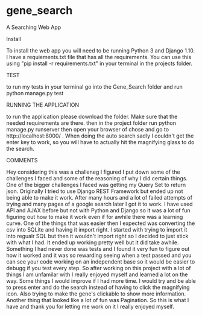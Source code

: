 # gene_search
A Searching Web App 

Install 

To install the web app you will need to be running Python 3 and Django 1.10. I have a requiements.txt file that has all the requirements.
You can use this using "pip install -r requirements.txt" in your terminal in the projects folder.


TEST 

to run my tests in your terminal go into the Gene_Search folder and run python manage.py test

RUNNING THE APPLICATION 

to run the application please download the folder. Make sure that the needed requirements are there. then in the project folder run 
python manage.py runserver then open your browser of chose and go to http://localhost:8000/ .  When doing the auto search sadly I
couldn't get the enter key to work, so you will have to actually hit the magnifying glass to do the search.


COMMENTS

Hey considering this was a challeneg I figured I put down some of the challenges I faced and some of the reasoning of why I did certain things. One of the bigger challenges I faced was getting my Query Set to return json. Originally I tried to use Django REST Framework
but ended up not being able to make it work. After many hours and a lot of failed attempts of trying and many pages of a google search later I got it to work. I have used API and AJAX before but not with Python and Django so it was a lot of fun figuring out how to make it work even if for awhile there was a learning curve. One of the things that was easier then I expected was converting the csv into SQLite and having it import right. I started with trying to import it
into regualr SQL but then it wouldn't import right so I decided to just stick with what I had. It ended up working pretty well but it did take awhile.  Something I had never done was tests and I found it very fun to figure out how it worked and it was so rewarding seeing when a test passed and you can  see your code working on an independent base so it would be easier to debugg if you test every step. So after working on this project with a lot of things I am  unfamilar with I really enjoyed myself and learned a lot on the way. Some things I would improve if I had more time. I would try and be able to press enter
and do the search instead of having to click the magnifying icon. Also trying to make the gene's clickable to show more information. Another thing that looked like a lot of fun was Pagination. So this is what I have and thank you for letting me work on it I really enjoyed myself. 
